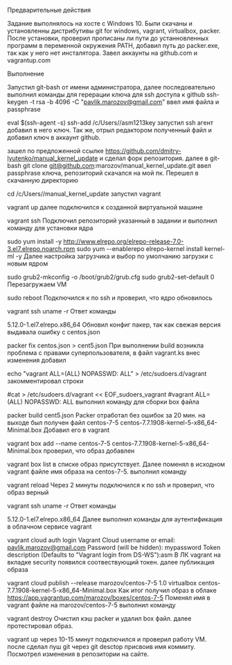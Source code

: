 Предварительные действия

Задание выполнялось на хосте с Windows 10. Были скачаны и установленны дистрибутивы git for windows, vagrant, virtualbox, packer. После установки, проверил прописаны ли пути до устанновленных программ в переменной окружения PATH, добавил путь до packer.exe, так как у него нет инсталятора. Завел аккаунты на github.com и vagrantup.com

Выполнение

Запустил git-bash от имени администратора, далее последовательно выполнил команды для герерации ключа для ssh доступа к github
ssh-keygen -t rsa -b 4096 -C "pavlik.marozov@gmail.com" 
ввел имя файла и passphrase

eval $(ssh-agent -s)
ssh-add /c/Users/<myusername>/asm1213key
запустил ssh агент добавил в него ключ. Так же, отрыл редактором полученный файл и добавил ключ в аккаунт github.

зашел по предложенной ссылке https://github.com/dmitry-lyutenko/manual_kernel_update и сделал форк репозитория. далее в git-bash
git clone git@github.com:marozov/manual_kernel_update.git
ввел passphrase ключа, репозиторий скачался на мой пк. Перешел в скачанную директорию

cd /c/Users/<myusername>/manual_kernel_update
запустил vagrant

vagrant up
далее подключился к созданной виртуальной машине

vagrant ssh
Подключил репозиторий указанный в задании и выполнил команду для установки ядра

sudo yum install -y http://www.elrepo.org/elrepo-release-7.0-3.el7.elrepo.noarch.rpm
sudo yum --enablerepo elrepo-kernel install kernel-ml -y
Далее настройка загрузчика и выбор по умолчанию загрузки с новым ядром

sudo grub2-mkconfig -o /boot/grub2/grub.cfg
sudo grub2-set-default 0
Перезагружаем VM

sudo reboot
Подключился к по ssh и проверил, что ядро обновилось

vagrant ssh
uname -r
Ответ команды

5.12.0-1.el7.elrepo.x86_64
Обновил конфиг пакер, так как свежая версия выдавала ошибку с centos.json

packer fix centos.json > cent5.json
При выполнении build возникла проблема с правами суперпользователя, в файл vagrant.ks внес изменения добавил

echo "vagrant ALL=(ALL) NOPASSWD: ALL" > /etc/sudoers.d/vagrant
закомментировал строки

#cat > /etc/sudoers.d/vagrant << EOF_sudoers_vagrant
#vagrant        ALL=(ALL)       NOPASSWD: ALL
выполнил команду для сборки box файла

packer build cent5.json
Packer отработал без ошибок за 20 мин. на выходе был получен файл centos-7-5 centos-7.7.1908-kernel-5-x86_64-Minimal.box Добавил его в vagrant

vagrant box add --name centos-7-5 centos-7.7.1908-kernel-5-x86_64-Minimal.box
проверил, что образ добавлен

vagrant box list
в списке образ присутствует. Далее поменял в исходном vagrant файле имя образа на centos-7-5. выполнил команду

vagrant reload
Через 2 минуты подключился к по ssh и проверил, что образ верный

vagrant ssh
uname -r
Ответ команды

5.12.0-1.el7.elrepo.x86_64
Далее выполнил команды для аутентификация в облачном сервисе vagrant

vagrant cloud auth login
Vagrant Cloud username or email: pavlik.marozov@gmail.com
Password (will be hidden): mypassword
Token description (Defaults to "Vagrant login from DS-WS"):asm
В ЛК vagrant на вкладке security появился соотвествующий токен. далее публикация образа

vagrant cloud publish --release marozov/centos-7-5 1.0 virtualbox centos-7.7.1908-kernel-5-x86_64-Minimal.box
Как итог получил образ в облаке https://app.vagrantup.com/marozov/boxes/centos-7-5 Поменял имя в vagrant файле на marozov/centos-7-5 выполнил команду

vagrant destroy
Очистил кэш packer и удалил box файл. далее протестировал образ.

vagrant up
через 10-15 минут подключился и проверил работу VM. после сделал пуш git через git desctop присвоив имя коммиту. Посмотрел изменения в репозитории на сайте.
